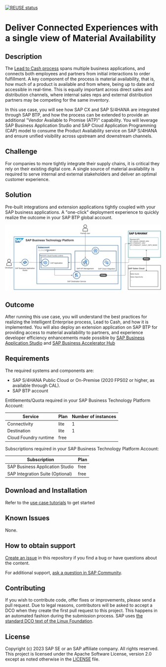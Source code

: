 [![REUSE status](https://api.reuse.software/badge/github.com/SAP-samples/btp-extension-s4-material-availability)](https://api.reuse.software/info/github.com/SAP-samples/btp-extension-s4-material-availability)

# Deliver Connected Experiences with a single view of Material Availability

## Description
The [Lead to Cash process](https://api.sap.com/valueflow/LC1C1-SVFSolutionProcess) spans multiple business applications, and connects both employees and partners from initial interactions to order fulfillment. A key component of the process is material availability, that is, how much of a product is available and from where, being up to date and accessible in real-time. This is equally important across direct sales and distribution channels, where internal sales reps and external distribution partners may be competing for the same inventory.

In this use case, you will see how SAP CX and SAP S/4HANA are integrated through SAP BTP, and how the process can be extended to provide an additional "Vendor Available to Promise (ATP)" capability. You will leverage SAP Business Application Studio and SAP Cloud Application Programming (CAP) model to consume the Product Availability service on SAP S/4HANA and ensure unified visibility across upstream and downstream channels.

## Challenge
For companies to more tightly integrate their supply chains, it is critical they rely on their existing digital core. A single source of material availability is required to serve internal and external stakeholders and deliver an optimal customer experience.

## Solution
Pre-built integrations and extension applications tightly coupled with your SAP business applications. A "one-click" deployment experience to quickly realize the outcome in your SAP BTP global account.

![Material Availability extension - Solution Diagram](./solution-diagram.png)

## Outcome
After running this use case, you will understand the best practices for realizing the Intelligent Enterprise process, Lead to Cash, and how it is implemented. You will also deploy an extension application on SAP BTP for providing access to material availability to partners, and experience developer efficiency enhancements made possible by [SAP Business Application Studio](https://www.sap.com/products/technology-platform/business-application-studio.html) and [SAP Business Accelerator Hub](https://api.sap.com/)

## Requirements
The required systems and components are:

- SAP S/4HANA Public Cloud or On-Premise (2020 FPS02 or higher, as available through CAL).
- SAP BTP account

Entitlements/Quota required in your SAP Business Technology Platform Account:

| Service                            | Plan        | Number of instances |
| ---------------------------------- | ----------- | ------------------- |
| Connectivity                       | lite        | 1                   |
| Destination                        | lite        | 1                   |
| Cloud Foundry runtime              | free        |                     |

Subscriptions required in your SAP Business Technology Platform Account:

| Subscription                      | Plan             |
| --------------------------------- | ---------------- |
| SAP Business Application Studio   | free             |
| SAP Integration Suite (Optional)  | free             |

## Download and Installation
Refer to the [use case tutorials](./tutorials/1-discover/README.md) to get started

## Known Issues
None.

## How to obtain support
[Create an issue](https://github.com/SAP-samples/btp-extension-s4-material-availability/issues) in this repository if you find a bug or have questions about the content.
 
For additional support, [ask a question in SAP Community](https://answers.sap.com/questions/ask.html).

## Contributing
If you wish to contribute code, offer fixes or improvements, please send a pull request. Due to legal reasons, contributors will be asked to accept a DCO when they create the first pull request to this project. This happens in an automated fashion during the submission process. SAP uses [the standard DCO text of the Linux Foundation](https://developercertificate.org/).

## License
Copyright (c) 2023 SAP SE or an SAP affiliate company. All rights reserved. This project is licensed under the Apache Software License, version 2.0 except as noted otherwise in the [LICENSE](LICENSE) file.
